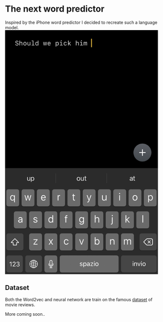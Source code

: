 # The next word predictor
Inspired by the iPhone word predictor I decided to recreate such a language model.
![inspiration](images/iphone-texting-support.jpg)

## Dataset
Both the Word2vec and neural network are train on the famous [dataset](http://ai.stanford.edu/~amaas/data/sentiment/) of movie reviews.

More coming soon..